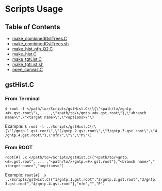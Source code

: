 # Scripts Usage

## Table of Contents
- [make_combinedGstTrees.C](#make_combinedGstTreesC)
- [make_combinedGstTrees.sh](#make_combinedGstTreessh)
- [make_hist_nfn_Q2.C](#make_hist_nfn_Q2C)
- [make_hist.C](#make_histC)
- [make_tgtList.C](#make_tgtListC)
- [make_tgtList.sh](#make_tgtListsh)
- [open_canvas.C](#open_canvasC)

## gstHist.C
### From Terminal

`$ root -l </path/to>/Scripts/gstHist.C\(\{\"<path/to/>gntp.<#>.gst.root\"\, ... ,\"<path/to/>/gntp.<#>.gst.root\"},\"<branch name>\",\"<target name>\",\"<options>\"\)`

Example:
`$ root -l ../Scripts/gstHist.C\(\{\"1/gntp.1.gst.root\",\"2/gntp.2.gst.root\",\"3/gntp.3.gst.root\",\"4/gntp.4.gst.root\"},\"nfn\",\"\",\"P\"\)`

### From ROOT

`root[#] .x </path/to>/Scripts/gstHist.C({"<path/to/>gntp.<#>.gst.root", ... ,"<path/to/>/gntp.<#>.gst.root"},"<branch name>","<target name>","<options>")`

Example:
`root[#] .x ../Scripts/gstHist.C({"1/gntp.1.gst.root","2/gntp.2.gst.root","3/gntp.3.gst.root","4/gntp.4.gst.root"},"nfn","","P")`